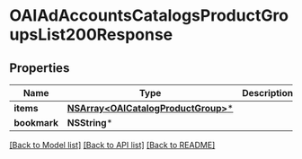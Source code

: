 # OAIAdAccountsCatalogsProductGroupsList200Response

## Properties
Name | Type | Description | Notes
------------ | ------------- | ------------- | -------------
**items** | [**NSArray&lt;OAICatalogProductGroup&gt;***](OAICatalogProductGroup.md) |  | 
**bookmark** | **NSString*** |  | [optional] 

[[Back to Model list]](../README.md#documentation-for-models) [[Back to API list]](../README.md#documentation-for-api-endpoints) [[Back to README]](../README.md)


